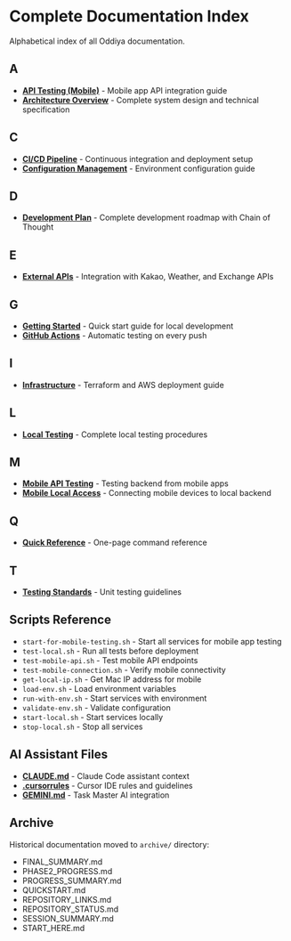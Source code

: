 # Complete Documentation Index

Alphabetical index of all Oddiya documentation.

## A

- **[API Testing (Mobile)](api/MOBILE_API_TESTING.md)** - Mobile app API integration guide
- **[Architecture Overview](architecture/overview.md)** - Complete system design and technical specification

## C

- **[CI/CD Pipeline](deployment/ci-cd.md)** - Continuous integration and deployment setup
- **[Configuration Management](development/CONFIGURATION_MANAGEMENT.md)** - Environment configuration guide

## D

- **[Development Plan](development/plan.md)** - Complete development roadmap with Chain of Thought

## E

- **[External APIs](api/external-apis.md)** - Integration with Kakao, Weather, and Exchange APIs

## G

- **[Getting Started](development/getting-started.md)** - Quick start guide for local development
- **[GitHub Actions](deployment/GITHUB_ACTIONS.md)** - Automatic testing on every push

## I

- **[Infrastructure](deployment/infrastructure.md)** - Terraform and AWS deployment guide

## L

- **[Local Testing](development/LOCAL_TESTING.md)** - Complete local testing procedures

## M

- **[Mobile API Testing](api/MOBILE_API_TESTING.md)** - Testing backend from mobile apps
- **[Mobile Local Access](development/MOBILE_LOCAL_ACCESS.md)** - Connecting mobile devices to local backend

## Q

- **[Quick Reference](development/QUICK_REFERENCE.md)** - One-page command reference

## T

- **[Testing Standards](development/testing.md)** - Unit testing guidelines

## Scripts Reference

- `start-for-mobile-testing.sh` - Start all services for mobile app testing
- `test-local.sh` - Run all tests before deployment
- `test-mobile-api.sh` - Test mobile API endpoints
- `test-mobile-connection.sh` - Verify mobile connectivity
- `get-local-ip.sh` - Get Mac IP address for mobile
- `load-env.sh` - Load environment variables
- `run-with-env.sh` - Start services with environment
- `validate-env.sh` - Validate configuration
- `start-local.sh` - Start services locally
- `stop-local.sh` - Stop all services

## AI Assistant Files

- **[CLAUDE.md](../CLAUDE.md)** - Claude Code assistant context
- **[.cursorrules](../.cursorrules)** - Cursor IDE rules and guidelines
- **[GEMINI.md](../GEMINI.md)** - Task Master AI integration

## Archive

Historical documentation moved to `archive/` directory:
- FINAL_SUMMARY.md
- PHASE2_PROGRESS.md
- PROGRESS_SUMMARY.md
- QUICKSTART.md
- REPOSITORY_LINKS.md
- REPOSITORY_STATUS.md
- SESSION_SUMMARY.md
- START_HERE.md

